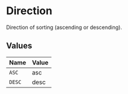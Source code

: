 # Direction

Direction of sorting (ascending or descending).


## Values

| Name   | Value  |
| ------ | ------ |
| `ASC`  | asc    |
| `DESC` | desc   |